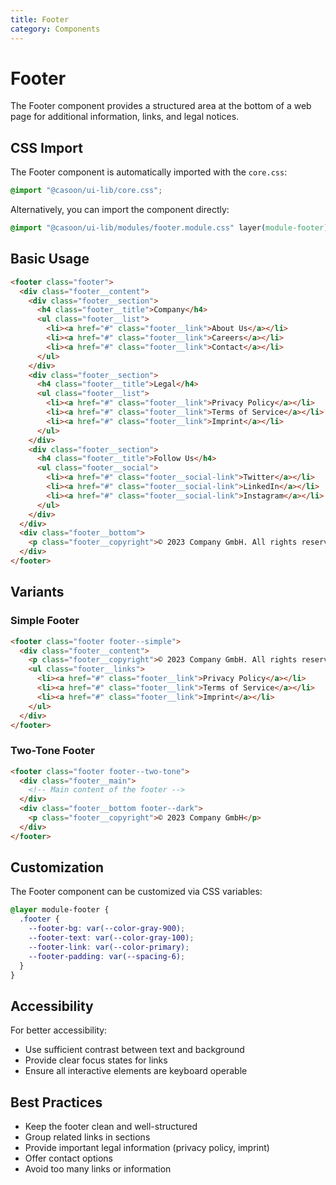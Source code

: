 ```yaml
---
title: Footer
category: Components
---
```


# Footer

The Footer component provides a structured area at the bottom of a web page for additional information, links, and legal notices.

## CSS Import

The Footer component is automatically imported with the `core.css`:

```css
@import "@casoon/ui-lib/core.css";
```

Alternatively, you can import the component directly:

```css
@import "@casoon/ui-lib/modules/footer.module.css" layer(module-footer);
```

## Basic Usage

```html
<footer class="footer">
  <div class="footer__content">
    <div class="footer__section">
      <h4 class="footer__title">Company</h4>
      <ul class="footer__list">
        <li><a href="#" class="footer__link">About Us</a></li>
        <li><a href="#" class="footer__link">Careers</a></li>
        <li><a href="#" class="footer__link">Contact</a></li>
      </ul>
    </div>
    <div class="footer__section">
      <h4 class="footer__title">Legal</h4>
      <ul class="footer__list">
        <li><a href="#" class="footer__link">Privacy Policy</a></li>
        <li><a href="#" class="footer__link">Terms of Service</a></li>
        <li><a href="#" class="footer__link">Imprint</a></li>
      </ul>
    </div>
    <div class="footer__section">
      <h4 class="footer__title">Follow Us</h4>
      <ul class="footer__social">
        <li><a href="#" class="footer__social-link">Twitter</a></li>
        <li><a href="#" class="footer__social-link">LinkedIn</a></li>
        <li><a href="#" class="footer__social-link">Instagram</a></li>
      </ul>
    </div>
  </div>
  <div class="footer__bottom">
    <p class="footer__copyright">© 2023 Company GmbH. All rights reserved.</p>
  </div>
</footer>
```

## Variants

### Simple Footer

```html
<footer class="footer footer--simple">
  <div class="footer__content">
    <p class="footer__copyright">© 2023 Company GmbH. All rights reserved.</p>
    <ul class="footer__links">
      <li><a href="#" class="footer__link">Privacy Policy</a></li>
      <li><a href="#" class="footer__link">Terms of Service</a></li>
      <li><a href="#" class="footer__link">Imprint</a></li>
    </ul>
  </div>
</footer>
```

### Two-Tone Footer

```html
<footer class="footer footer--two-tone">
  <div class="footer__main">
    <!-- Main content of the footer -->
  </div>
  <div class="footer__bottom footer--dark">
    <p class="footer__copyright">© 2023 Company GmbH</p>
  </div>
</footer>
```

## Customization

The Footer component can be customized via CSS variables:

```css
@layer module-footer {
  .footer {
    --footer-bg: var(--color-gray-900);
    --footer-text: var(--color-gray-100);
    --footer-link: var(--color-primary);
    --footer-padding: var(--spacing-6);
  }
}
```

## Accessibility

For better accessibility:

- Use sufficient contrast between text and background
- Provide clear focus states for links
- Ensure all interactive elements are keyboard operable

## Best Practices

- Keep the footer clean and well-structured
- Group related links in sections
- Provide important legal information (privacy policy, imprint)
- Offer contact options
- Avoid too many links or information 